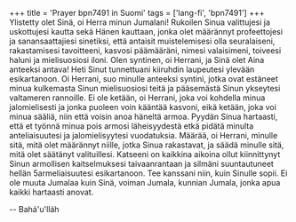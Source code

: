 +++
title = 'Prayer bpn7491 in Suomi'
tags = ['lang-fi', 'bpn7491']
+++
Ylistetty olet Sinä, oi Herra minun Jumalani! Rukoilen Sinua valittujesi ja uskottujesi kautta sekä Hänen kauttaan, jonka olet määrännyt profeettojesi ja sanansaattajiesi sinetiksi, että antaisit muistelemisesi  olla seuralaiseni, rakastamisesi tavoitteeni, kasvosi päämääräni, nimesi valaisimeni, toiveesi haluni ja mielisuosiosi iloni.
Olen syntinen, oi Herrani, ja Sinä olet Aina anteeksi antava! Heti Sinut tunnettuani kiiruhdin laupeutesi ylevään esikartanoon. Oi Herrani, suo minulle anteeksi syntini, jotka ovat estäneet minua kulkemasta Sinun mielisuosiosi teitä ja pääsemästä Sinun ykseytesi valtameren rannoille.
Ei ole ketään, oi Herrani, joka voi kohdella minua jalomielisesti ja jonka puoleen voin kääntää kasvoni, eikä ketään, joka voi minua sääliä, niin että voisin anoa häneltä armoa. Pyydän Sinua hartaasti, että et työnnä minua pois armosi läheisyydestä etkä pidätä minulta anteliaisuutesi ja jalomielisyytesi vuodatuksia. Määrää, oi Herrani, minulle sitä, mitä olet määrännyt niille, jotka Sinua rakastavat, ja säädä minulle sitä,  mitä olet säätänyt valituillesi. Katseeni on kaikkina aikoina ollut kiinnittynyt Sinun armollisen kaitselmuksesi taivaanrantaan ja silmäni suuntautuneet hellän 5armeliaisuutesi esikartanoon. Tee kanssani niin, kuin Sinulle sopii. Ei ole muuta Jumalaa kuin Sinä, voiman Jumala, kunnian Jumala, jonka apua kaikki hartaasti anovat.

-- Bahá'u'lláh
